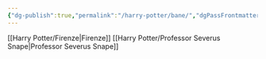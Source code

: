 ```yaml
---
{"dg-publish":true,"permalink":"/harry-potter/bane/","dgPassFrontmatter":true}
---
```


[[Harry Potter/Firenze\|Firenze]]
[[Harry Potter/Professor Severus Snape\|Professor Severus Snape]]
